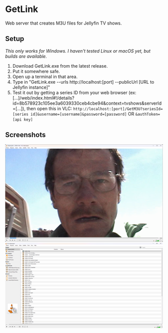 # GetLink
Web server that creates M3U files for Jellyfin TV shows.

## Setup
*This only works for Windows. I haven't tested Linux or macOS yet, but builds are available.*
1. Download GetLink.exe from the latest release.
2. Put it somewhere safe.
3. Open up a terminal in that area.
4. Type in "GetLink.exe --urls http://localhost:[port] --publicUrl [URL to Jellyfin instance]"
5. Test it out by getting a series ID from your web browser (ex: [...]/web/index.html#!/details?id=8b578923c105ee3a6039330ceb4cbe94&context=tvshows&serverId=[...]), then open this in VLC: `http://localhost:[port]/GetM3U?seriesId=[series id]&username=[username]&password=[password]` OR `&authToken=[api key]`

## Screenshots
![Screenshot of VLC, playing the first episode of Breaking Bad](Image0.png)
![Screenshot of VLC, showing most of the Breaking Bad episodes in a list](Image1.png)
